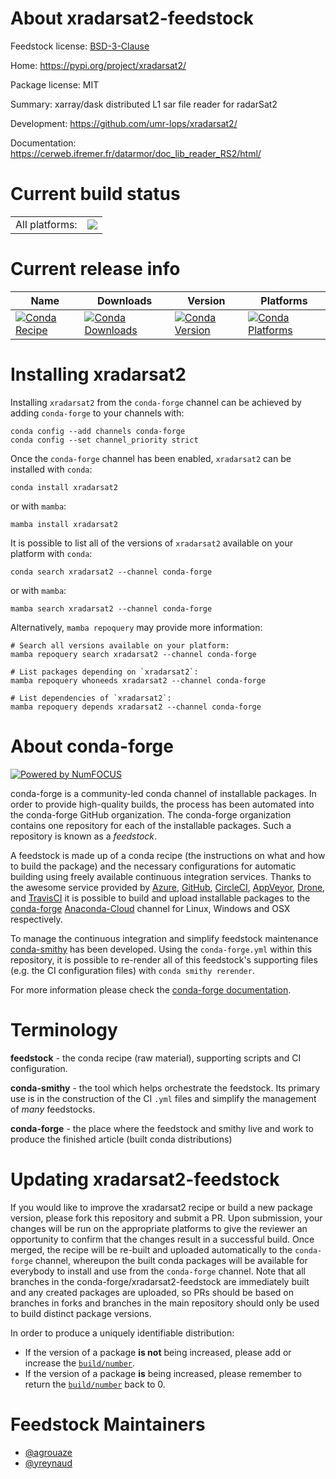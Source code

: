 About xradarsat2-feedstock
==========================

Feedstock license: [BSD-3-Clause](https://github.com/conda-forge/xradarsat2-feedstock/blob/main/LICENSE.txt)

Home: https://pypi.org/project/xradarsat2/

Package license: MIT

Summary: xarray/dask distributed L1 sar file reader for radarSat2

Development: https://github.com/umr-lops/xradarsat2/

Documentation: https://cerweb.ifremer.fr/datarmor/doc_lib_reader_RS2/html/

Current build status
====================


<table><tr><td>All platforms:</td>
    <td>
      <a href="https://dev.azure.com/conda-forge/feedstock-builds/_build/latest?definitionId=18202&branchName=main">
        <img src="https://dev.azure.com/conda-forge/feedstock-builds/_apis/build/status/xradarsat2-feedstock?branchName=main">
      </a>
    </td>
  </tr>
</table>

Current release info
====================

| Name | Downloads | Version | Platforms |
| --- | --- | --- | --- |
| [![Conda Recipe](https://img.shields.io/badge/recipe-xradarsat2-green.svg)](https://anaconda.org/conda-forge/xradarsat2) | [![Conda Downloads](https://img.shields.io/conda/dn/conda-forge/xradarsat2.svg)](https://anaconda.org/conda-forge/xradarsat2) | [![Conda Version](https://img.shields.io/conda/vn/conda-forge/xradarsat2.svg)](https://anaconda.org/conda-forge/xradarsat2) | [![Conda Platforms](https://img.shields.io/conda/pn/conda-forge/xradarsat2.svg)](https://anaconda.org/conda-forge/xradarsat2) |

Installing xradarsat2
=====================

Installing `xradarsat2` from the `conda-forge` channel can be achieved by adding `conda-forge` to your channels with:

```
conda config --add channels conda-forge
conda config --set channel_priority strict
```

Once the `conda-forge` channel has been enabled, `xradarsat2` can be installed with `conda`:

```
conda install xradarsat2
```

or with `mamba`:

```
mamba install xradarsat2
```

It is possible to list all of the versions of `xradarsat2` available on your platform with `conda`:

```
conda search xradarsat2 --channel conda-forge
```

or with `mamba`:

```
mamba search xradarsat2 --channel conda-forge
```

Alternatively, `mamba repoquery` may provide more information:

```
# Search all versions available on your platform:
mamba repoquery search xradarsat2 --channel conda-forge

# List packages depending on `xradarsat2`:
mamba repoquery whoneeds xradarsat2 --channel conda-forge

# List dependencies of `xradarsat2`:
mamba repoquery depends xradarsat2 --channel conda-forge
```


About conda-forge
=================

[![Powered by
NumFOCUS](https://img.shields.io/badge/powered%20by-NumFOCUS-orange.svg?style=flat&colorA=E1523D&colorB=007D8A)](https://numfocus.org)

conda-forge is a community-led conda channel of installable packages.
In order to provide high-quality builds, the process has been automated into the
conda-forge GitHub organization. The conda-forge organization contains one repository
for each of the installable packages. Such a repository is known as a *feedstock*.

A feedstock is made up of a conda recipe (the instructions on what and how to build
the package) and the necessary configurations for automatic building using freely
available continuous integration services. Thanks to the awesome service provided by
[Azure](https://azure.microsoft.com/en-us/services/devops/), [GitHub](https://github.com/),
[CircleCI](https://circleci.com/), [AppVeyor](https://www.appveyor.com/),
[Drone](https://cloud.drone.io/welcome), and [TravisCI](https://travis-ci.com/)
it is possible to build and upload installable packages to the
[conda-forge](https://anaconda.org/conda-forge) [Anaconda-Cloud](https://anaconda.org/)
channel for Linux, Windows and OSX respectively.

To manage the continuous integration and simplify feedstock maintenance
[conda-smithy](https://github.com/conda-forge/conda-smithy) has been developed.
Using the ``conda-forge.yml`` within this repository, it is possible to re-render all of
this feedstock's supporting files (e.g. the CI configuration files) with ``conda smithy rerender``.

For more information please check the [conda-forge documentation](https://conda-forge.org/docs/).

Terminology
===========

**feedstock** - the conda recipe (raw material), supporting scripts and CI configuration.

**conda-smithy** - the tool which helps orchestrate the feedstock.
                   Its primary use is in the construction of the CI ``.yml`` files
                   and simplify the management of *many* feedstocks.

**conda-forge** - the place where the feedstock and smithy live and work to
                  produce the finished article (built conda distributions)


Updating xradarsat2-feedstock
=============================

If you would like to improve the xradarsat2 recipe or build a new
package version, please fork this repository and submit a PR. Upon submission,
your changes will be run on the appropriate platforms to give the reviewer an
opportunity to confirm that the changes result in a successful build. Once
merged, the recipe will be re-built and uploaded automatically to the
`conda-forge` channel, whereupon the built conda packages will be available for
everybody to install and use from the `conda-forge` channel.
Note that all branches in the conda-forge/xradarsat2-feedstock are
immediately built and any created packages are uploaded, so PRs should be based
on branches in forks and branches in the main repository should only be used to
build distinct package versions.

In order to produce a uniquely identifiable distribution:
 * If the version of a package **is not** being increased, please add or increase
   the [``build/number``](https://docs.conda.io/projects/conda-build/en/latest/resources/define-metadata.html#build-number-and-string).
 * If the version of a package **is** being increased, please remember to return
   the [``build/number``](https://docs.conda.io/projects/conda-build/en/latest/resources/define-metadata.html#build-number-and-string)
   back to 0.

Feedstock Maintainers
=====================

* [@agrouaze](https://github.com/agrouaze/)
* [@yreynaud](https://github.com/yreynaud/)


<!-- dummy commit to enable rerendering -->

